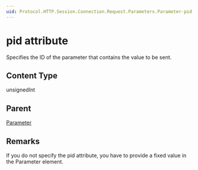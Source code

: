 ```yaml
---
uid: Protocol.HTTP.Session.Connection.Request.Parameters.Parameter-pid
---
```


# pid attribute

Specifies the ID of the parameter that contains the value to be sent.

## Content Type

unsignedInt

## Parent

[Parameter](xref:Protocol.HTTP.Session.Connection.Request.Parameters.Parameter)

## Remarks

If you do not specify the pid attribute, you have to provide a fixed value in the Parameter element.


